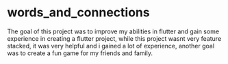 # words_and_connections
<HEAD
My first ever flutter project, an arabic game of words and connections.

The goal of this project was to improve my abilities in flutter and gain some experience in creating a flutter project, while this project wasnt very feature
stacked, it was very helpful and i gained a lot of experience, another goal was to create a fun game for my friends and family.

